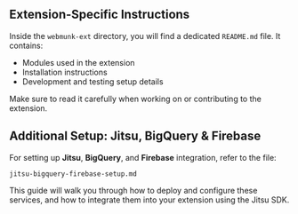 ## Extension-Specific Instructions

Inside the `webmunk-ext` directory, you will find a dedicated `README.md` file. It contains:

- Modules used in the extension
- Installation instructions
- Development and testing setup details

Make sure to read it carefully when working on or contributing to the extension.

## Additional Setup: Jitsu, BigQuery & Firebase

For setting up **Jitsu**, **BigQuery**, and **Firebase** integration, refer to the file:

```
jitsu-bigquery-firebase-setup.md
```

This guide will walk you through how to deploy and configure these services, and how to integrate them into your extension using the Jitsu SDK.
